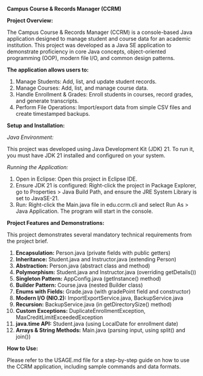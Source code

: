 **Campus Course & Records Manager (CCRM)**

**Project Overview:**

The Campus Course & Records Manager (CCRM) is a console-based Java application designed to manage student and course data for an academic institution. This project was developed as a Java SE application to demonstrate proficiency in core Java concepts, object-oriented programming (OOP), modern file I/O, and common design patterns.

**The application allows users to:**

1) Manage Students: Add, list, and update student records.
2) Manage Courses: Add, list, and manage course data.
3) Handle Enrollment & Grades: Enroll students in courses, record grades, and generate transcripts.
4) Perform File Operations: Import/export data from simple CSV files and create timestamped backups.

**Setup and Installation:**

*Java Environment:*

This project was developed using Java Development Kit (JDK) 21. To run it, you must have JDK 21 installed and configured on your system.

*Running the Application:*

1) Open in Eclipse: Open this project in Eclipse IDE.
2) Ensure JDK 21 is configured: Right-click the project in Package Explorer, go to Properties > Java Build Path, and ensure the JRE System Library is set to JavaSE-21.
3) Run: Right-click the Main.java file in edu.ccrm.cli and select Run As > Java Application. The program will start in the console.

**Project Features and Demonstrations:**

This project demonstrates several mandatory technical requirements from the project brief.

1) **Encapsulation:** Person.java (private fields with public getters)
2) **Inheritance:** Student.java and Instructor.java (extending Person)
3) **Abstraction:** Person.java (abstract class and method)
4) **Polymorphism:** Student.java and Instructor.java (overriding getDetails())
5) **Singleton Pattern:** AppConfig.java (getInstance() method)
6) **Builder Pattern:** Course.java (nested Builder class)
7) **Enums with Fields:** Grade.java (with gradePoint field and constructor)
8) **Modern I/O (NIO.2):** ImportExportService.java, BackupService.java
9) **Recursion:** BackupService.java (in getDirectorySize() method)
10) **Custom Exceptions:** DuplicateEnrollmentException, MaxCreditLimitExceededException
11) **java.time API:** Student.java (using LocalDate for enrollment date)
12) **Arrays & String Methods:** Main.java (parsing input, using split() and join())

**How to Use:**

Please refer to the USAGE.md file for a step-by-step guide on how to use the CCRM application, including sample commands and data formats.


